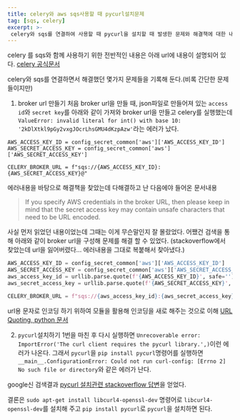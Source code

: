 ```yaml
---
title: celery와 aws sqs사용할 때 pycurl설치문제
tag: [sqs, celery]
excerpt: >-
 celery와 sqs를 연결하여 사용할 때 pycurl을 설치할 때 발생한 문제와 해결책에 대한 내용입니다.
---
```


celery 를 sqs와 함께 사용하기 위한 전반적인 내용은 아래 url에 내용이 설명되어 있다.
[celery 공식문서](http://docs.celeryproject.org/en/latest/getting-started/brokers/sqs.html)

celery와 sqs를 연결하면서 해결했던 몇가지 문제들을 기록해 둔다.(비록 간단한 문제들이지만)

1. broker url 만들기
  처음 broker url을 만들 때, json파일로 만들어져 있는 `access id`와 `secret key`를
  아래와 같이 가져와 broker url을 만들고 celery를 실행했는데 `ValueError: invalid literal for int() with base 10: '2kDlXtkl9pGy2vxgJOcrLhsGMU4dKzpAzw'`라는 에러가 났다.
  ```
  AWS_ACCESS_KEY_ID = config_secret_common['aws']['AWS_ACCESS_KEY_ID']
  AWS_SECRET_ACCESS_KEY = config_secret_common['aws']['AWS_SECRET_ACCESS_KEY']

  CELERY_BROKER_URL = f"sqs://{AWS_ACCESS_KEY_ID}:{AWS_SECRET_ACCESS_KEY}@"
  ```
  에러내용을 바탕으로 해결책을 찾았는데 다해결하고 난 다음에야 들어온 문서내용

  > If you specify AWS credentials in the broker URL, then please keep in mind that
  > the secret access key may contain unsafe characters that need to be URL encoded.

  사실 먼저 읽었던 내용이었는데 그때는 이게 무슨말인지 잘 몰랐었다. 어쨌건 검색을 통해 아래와 같이
  broker url을 구성해 문제를 해결 할 수 있었다.
  (stackoverflow에서 찾았는데 url을 잃어버렸다... 에러내용을 그대로 복붙해서 찾아냈다.)
  ```python
  AWS_ACCESS_KEY_ID = config_secret_common['aws']['AWS_ACCESS_KEY_ID']
  AWS_SECRET_ACCESS_KEY = config_secret_common['aws']['AWS_SECRET_ACCESS_KEY']
  aws_access_key_id = urllib.parse.quote(f'{AWS_ACCESS_KEY_ID}', safe='')
  aws_secret_access_key = urllib.parse.quote(f'{AWS_SECRET_ACCESS_KEY}', safe='')

  CELERY_BROKER_URL = f"sqs://{aws_access_key_id}:{aws_secret_access_key}@"
  ```
  url용 문자로 인코딩 하기 위하여 모듈을 활용해 인코딩을 새로 해주는 것으로 이해
  [URL Quoting, python 문서](https://docs.python.org/3/library/urllib.parse.html#url-quoting)

2. `pycurl`설치하기
  1번을 마친 후 다시 실행하면 `Unrecoverable error: ImportError('The curl client requires the pycurl library.',)`이런 에러가 나온다.
  그래서 `pycurl`을 `pip install pycurl`명령어를 실행하면 `__main__.ConfigurationError: Could not run curl-config: [Errno 2] No such file or directory`와 같은 에러가 난다.

  google신 검색결과 [pycurl 설치관련 stackoverflow 답변](https://stackoverflow.com/questions/23937933/could-not-run-curl-config-errno-2-no-such-file-or-directory-when-installing)을 얻었다.

  결론은 `sudo apt-get install libcurl4-openssl-dev` 명령어로 `libcurl4-openssl-dev`를 설치해 주고 `pip install pycurl`로 `pycurl`을 설치하면 된다.
